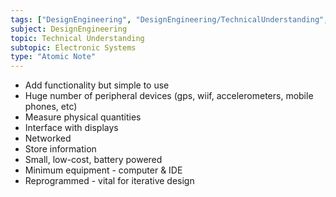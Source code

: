 ```yaml
---
tags: ["DesignEngineering", "DesignEngineering/TechnicalUnderstanding", "DesignEngineering/TechnicalUnderstanding/ElectronicSystems"]
subject: DesignEngineering
topic: Technical Understanding
subtopic: Electronic Systems
type: "Atomic Note"
---
```


 - Add functionality but simple to use
 - Huge number of peripheral devices (gps, wiif, accelerometers, mobile phones, etc)
 - Measure physical quantities
 - Interface with displays
 - Networked
 - Store information
 - Small, low-cost, battery powered
 - Minimum equipment - computer & IDE
 - Reprogrammed - vital for iterative design